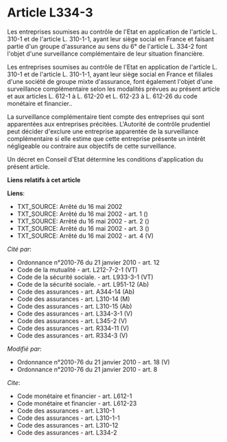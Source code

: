 # Article L334-3

Les entreprises soumises au contrôle de l'Etat en application de l'article L. 310-1 et de l'article L. 310-1-1, ayant leur
siège social en France et faisant partie d'un groupe d'assurance au sens du 6° de l'article L. 334-2 font l'objet d'une
surveillance complémentaire de leur situation financière. 

Les entreprises soumises au contrôle de l'Etat en application de l'article L. 310-1 et de l'article L. 310-1-1, ayant leur
siège social en France et filiales d'une société de groupe mixte d'assurance, font également l'objet d'une surveillance
complémentaire selon les modalités prévues au présent article et aux articles L. 612-1 à L. 612-20 et L. 612-23 à L. 612-26
du code monétaire et financier.. 

La surveillance complémentaire tient compte des entreprises qui sont apparentées aux entreprises précitées. L'Autorité de
contrôle prudentiel peut décider d'exclure une entreprise apparentée de la surveillance complémentaire si elle estime que
cette entreprise présente un intérêt négligeable ou contraire aux objectifs de cette surveillance. 

Un décret en Conseil d'Etat détermine les conditions d'application du présent article.

**Liens relatifs à cet article**

**Liens**:

  - TXT_SOURCE: Arrêté du 16 mai 2002
  - TXT_SOURCE: Arrêté du 16 mai 2002 - art. 1 ()
  - TXT_SOURCE: Arrêté du 16 mai 2002 - art. 2 ()
  - TXT_SOURCE: Arrêté du 16 mai 2002 - art. 3 ()
  - TXT_SOURCE: Arrêté du 16 mai 2002 - art. 4 (V)

_Cité par_:

  - Ordonnance n°2010-76 du 21 janvier 2010 - art. 12
  - Code de la mutualité - art. L212-7-2-1 (VT)
  - Code de la sécurité sociale. - art. L933-3-1 (VT)
  - Code de la sécurité sociale. - art. L951-12 (Ab)
  - Code des assurances - art. A344-14 (Ab)
  - Code des assurances - art. L310-14 (M)
  - Code des assurances - art. L310-15 (Ab)
  - Code des assurances - art. L334-3-1 (V)
  - Code des assurances - art. L345-2 (V)
  - Code des assurances - art. R334-11 (V)
  - Code des assurances - art. R334-3 (V)

_Modifié par_:

  - Ordonnance n°2010-76 du 21 janvier 2010 - art. 18 (V)
  - Ordonnance n°2010-76 du 21 janvier 2010 - art. 8

_Cite_:

  - Code monétaire et financier - art. L612-1
  - Code monétaire et financier - art. L612-23
  - Code des assurances - art. L310-1
  - Code des assurances - art. L310-1-1
  - Code des assurances - art. L310-12
  - Code des assurances - art. L334-2
